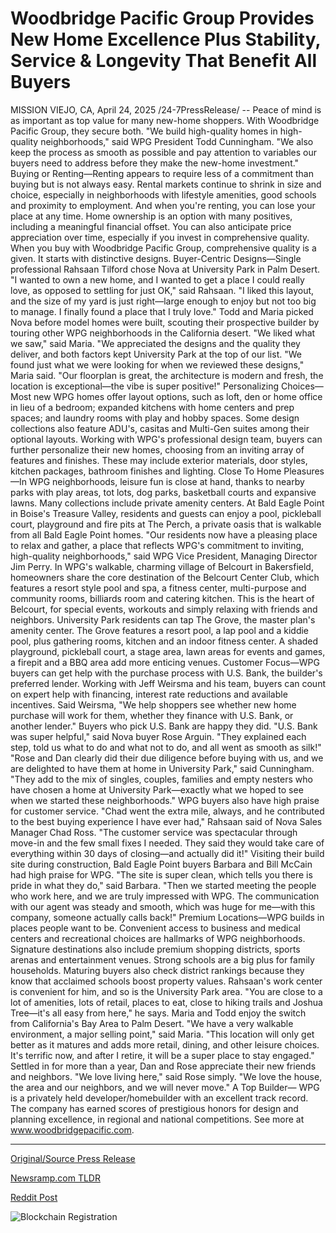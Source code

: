 # Woodbridge Pacific Group Provides New Home Excellence Plus Stability, Service & Longevity That Benefit All Buyers

MISSION VIEJO, CA, April 24, 2025 /24-7PressRelease/ -- Peace of mind is as important as top value for many new-home shoppers. With Woodbridge Pacific Group, they secure both.  "We build high-quality homes in high-quality neighborhoods," said WPG President Todd Cunningham. "We also keep the process as smooth as possible and pay attention to variables our buyers need to address before they make the new-home investment."  Buying or Renting—Renting appears to require less of a commitment than buying but is not always easy. Rental markets continue to shrink in size and choice, especially in neighborhoods with lifestyle amenities, good schools and proximity to employment. And when you're renting, you can lose your place at any time.   Home ownership is an option with many positives, including a meaningful financial offset. You can also anticipate price appreciation over time, especially if you invest in comprehensive quality.   When you buy with Woodbridge Pacific Group, comprehensive quality is a given. It starts with distinctive designs.   Buyer-Centric Designs—Single professional Rahsaan Tilford chose Nova at University Park in Palm Desert. "I wanted to own a new home, and I wanted to get a place I could really love, as opposed to settling for just OK," said Rahsaan. "I liked this layout, and the size of my yard is just right—large enough to enjoy but not too big to manage. I finally found a place that I truly love."   Todd and Maria picked Nova before model homes were built, scouting their prospective builder by touring other WPG neighborhoods in the California desert. "We liked what we saw," said Maria. "We appreciated the designs and the quality they deliver, and both factors kept University Park at the top of our list.  "We found just what we were looking for when we reviewed these designs," Maria said. "Our floorplan is great, the architecture is modern and fresh, the location is exceptional—the vibe is super positive!"  Personalizing Choices—Most new WPG homes offer layout options, such as loft, den or home office in lieu of a bedroom; expanded kitchens with home centers and prep spaces; and laundry rooms with play and hobby spaces. Some design collections also feature ADU's, casitas and Multi-Gen suites among their optional layouts.   Working with WPG's professional design team, buyers can further personalize their new homes, choosing from an inviting array of features and finishes. These may include exterior materials, door styles, kitchen packages, bathroom finishes and lighting.   Close To Home Pleasures—In WPG neighborhoods, leisure fun is close at hand, thanks to nearby parks with play areas, tot lots, dog parks, basketball courts and expansive lawns. Many collections include private amenity centers.  At Bald Eagle Point in Boise's Treasure Valley, residents and guests can enjoy a pool, pickleball court, playground and fire pits at The Perch, a private oasis that is walkable from all Bald Eagle Point homes. "Our residents now have a pleasing place to relax and gather, a place that reflects WPG's commitment to inviting, high-quality neighborhoods," said WPG Vice President, Managing Director Jim Perry.   In WPG's walkable, charming village of Belcourt in Bakersfield, homeowners share the core destination of the Belcourt Center Club, which features a resort style pool and spa, a fitness center, multi-purpose and community rooms, billiards room and catering kitchen. This is the heart of Belcourt, for special events, workouts and simply relaxing with friends and neighbors.  University Park residents can tap The Grove, the master plan's amenity center. The Grove features a resort pool, a lap pool and a kiddie pool, plus gathering rooms, kitchen and an indoor fitness center. A shaded playground, pickleball court, a stage area, lawn areas for events and games, a firepit and a BBQ area add more enticing venues.  Customer Focus—WPG buyers can get help with the purchase process with U.S. Bank, the builder's preferred lender. Working with Jeff Weirsma and his team, buyers can count on expert help with financing, interest rate reductions and available incentives. Said Weirsma, "We help shoppers see whether new home purchase will work for them, whether they finance with U.S. Bank, or another lender."  Buyers who pick U.S. Bank are happy they did. "U.S. Bank was super helpful," said Nova buyer Rose Arguin. "They explained each step, told us what to do and what not to do, and all went as smooth as silk!"  "Rose and Dan clearly did their due diligence before buying with us, and we are delighted to have them at home in University Park," said Cunningham. "They add to the mix of singles, couples, families and empty nesters who have chosen a home at University Park—exactly what we hoped to see when we started these neighborhoods."  WPG buyers also have high praise for customer service. "Chad went the extra mile, always, and he contributed to the best buying experience I have ever had," Rahsaan said of Nova Sales Manager Chad Ross. "The customer service was spectacular through move-in and the few small fixes I needed. They said they would take care of everything within 30 days of closing—and actually did it!"  Visiting their build site during construction, Bald Eagle Point buyers Barbara and Bill McCain had high praise for WPG. "The site is super clean, which tells you there is pride in what they do," said Barbara. "Then we started meeting the people who work here, and we are truly impressed with WPG. The communication with our agent was steady and smooth, which was huge for me—with this company, someone actually calls back!"  Premium Locations—WPG builds in places people want to be. Convenient access to business and medical centers and recreational choices are hallmarks of WPG neighborhoods.   Signature destinations also include premium shopping districts, sports arenas and entertainment venues. Strong schools are a big plus for family households. Maturing buyers also check district rankings because they know that acclaimed schools boost property values.  Rahsaan's work center is convenient for him, and so is the University Park area. "You are close to a lot of amenities, lots of retail, places to eat, close to hiking trails and Joshua Tree—it's all easy from here," he says.   Maria and Todd enjoy the switch from California's Bay Area to Palm Desert. "We have a very walkable environment, a major selling point," said Maria. "This location will only get better as it matures and adds more retail, dining, and other leisure choices. It's terrific now, and after I retire, it will be a super place to stay engaged."  Settled in for more than a year, Dan and Rose appreciate their new friends and neighbors. "We love living here," said Rose simply. "We love the house, the area and our neighbors, and we will never move."  A Top Builder— WPG is a privately held developer/homebuilder with an excellent track record. The company has earned scores of prestigious honors for design and planning excellence, in regional and national competitions. See more at www.woodbridgepacific.com. 

---

[Original/Source Press Release](https://www.24-7pressrelease.com/press-release/522143/woodbridge-pacific-group-provides-new-home-excellence-plus-stability-service-longevity-that-benefit-all-buyers)
                    

[Newsramp.com TLDR](https://newsramp.com/curated-news/woodbridge-pacific-group-delivers-quality-homes-in-premium-locations-with-a-focus-on-buyer-needs-and-personalization/537f571d1820efbf5a3cf9fa6b46b282) 

 



[Reddit Post](https://www.reddit.com/r/Lifestyle_Culture/comments/1k6m7gy/woodbridge_pacific_group_delivers_quality_homes/) 



![Blockchain Registration](https://cdn.newsramp.app/24-7PressRelease/qrcode/254/24/vastoA_C.webp)